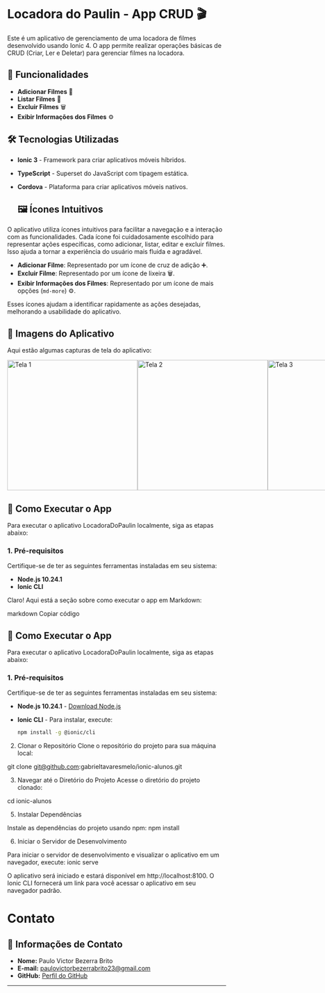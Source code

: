 # Locadora do Paulin - App CRUD 🎬

Este é um aplicativo de gerenciamento de uma locadora de filmes desenvolvido usando Ionic 4. O app permite realizar operações básicas de CRUD (Criar, Ler e Deletar) para gerenciar filmes na locadora.

## 🚀 Funcionalidades

- **Adicionar Filmes** 🎥
- **Listar Filmes** 📜
- **Excluir Filmes** 🗑️
- **Exibir Informações dos Filmes** ⚙️

## 🛠️ Tecnologias Utilizadas

- **Ionic 3** - Framework para criar aplicativos móveis híbridos.
- **TypeScript** - Superset do JavaScript com tipagem estática.
- **Cordova** - Plataforma para criar aplicativos móveis nativos.

  ## 🖼️ Ícones Intuitivos

O aplicativo utiliza ícones intuitivos para facilitar a navegação e a interação com as funcionalidades. Cada ícone foi cuidadosamente escolhido para representar ações específicas, como adicionar, listar, editar e excluir filmes. Isso ajuda a tornar a experiência do usuário mais fluida e agradável.

- **Adicionar Filme**: Representado por um ícone de cruz de adição ➕.
- **Excluir Filme**: Representado por um ícone de lixeira 🗑️.
- **Exibir Informações dos Filmes**: Representado por um ícone de mais opções (`md-more`) ⚙️.

Esses ícones ajudam a identificar rapidamente as ações desejadas, melhorando a usabilidade do aplicativo.

## 📸 Imagens do Aplicativo

Aqui estão algumas capturas de tela do aplicativo:

<div style="display: flex; justify-content: space-around;">
  <img src="https://github.com/user-attachments/assets/60609d2e-3142-4286-ba6f-dc6aa304143e" alt="Tela 1" width="300" />
  <img src="https://github.com/user-attachments/assets/7bca8dbc-6321-455c-95cf-266fb76e2ff7" alt="Tela 2" width="300" />
  <img src="https://github.com/user-attachments/assets/bd4c68fe-64c8-45d9-8380-e65970e94d61" alt="Tela 3" width="300" />
  <img src="https://github.com/user-attachments/assets/8f7786b2-21b8-446d-b315-bf290b9d7ac2" alt="Tela 4" width="300" />
</div>

## 🚀 Como Executar o App

Para executar o aplicativo LocadoraDoPaulin localmente, siga as etapas abaixo:

### 1. Pré-requisitos

Certifique-se de ter as seguintes ferramentas instaladas em seu sistema:

- **Node.js 10.24.1**
- **Ionic CLI**

Claro! Aqui está a seção sobre como executar o app em Markdown:

markdown
Copiar código
## 🚀 Como Executar o App

Para executar o aplicativo LocadoraDoPaulin localmente, siga as etapas abaixo:

### 1. Pré-requisitos

Certifique-se de ter as seguintes ferramentas instaladas em seu sistema:

- **Node.js 10.24.1** - [Download Node.js](https://nodejs.org/)
- **Ionic CLI** - Para instalar, execute:

  ```bash
  npm install -g @ionic/cli
2. Clonar o Repositório
Clone o repositório do projeto para sua máquina local:

git clone git@github.com:gabrieltavaresmelo/ionic-alunos.git

3. Navegar até o Diretório do Projeto
Acesse o diretório do projeto clonado:

cd ionic-alunos

5. Instalar Dependências

Instale as dependências do projeto usando npm:
npm install

6. Iniciar o Servidor de Desenvolvimento
   
Para iniciar o servidor de desenvolvimento e visualizar o aplicativo em um navegador, execute:
ionic serve

O aplicativo será iniciado e estará disponível em http://localhost:8100. O Ionic CLI fornecerá um link para você acessar o aplicativo em seu navegador padrão.

# Contato

## 📇 Informações de Contato

- **Nome:** Paulo Victor Bezerra Brito
- **E-mail:** [paulovictorbezerrabrito23@gmail.com](mailto:paulovictorbezerrabrito23@gmail.com)
- **GitHub:** [Perfil do GitHub](https://github.com/PauloVictorCT3604)

---
